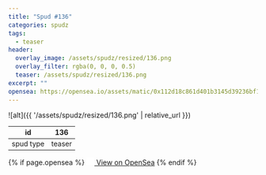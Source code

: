 ```yaml
---
title: "Spud #136"
categories: spudz
tags:
  - teaser
header:
  overlay_image: /assets/spudz/resized/136.png
  overlay_filter: rgba(0, 0, 0, 0.5)
  teaser: /assets/spudz/resized/136.png
excerpt: ""
opensea: https://opensea.io/assets/matic/0x112d18c861d401b3145d39236bf149f01e18beed/136
---
```

![alt]({{ '/assets/spudz/resized/136.png' | relative_url }})

| id | 136 |
|-|-|
| spud type | teaser |

{% if page.opensea %}
<a href="{{page.opensea}}" class="btn btn--info" onclick="window.open(this.href, '_blank'); return false;"><img src="/assets/images/opensea.svg" width="16px"><span>  View on OpenSea</span></a>
{% endif %}
